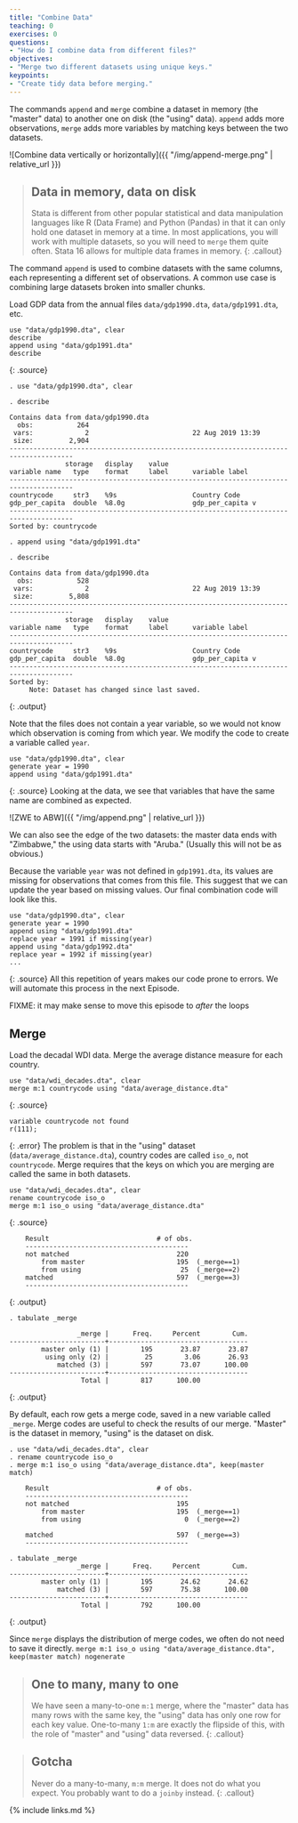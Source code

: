 ```yaml
---
title: "Combine Data"
teaching: 0
exercises: 0
questions:
- "How do I combine data from different files?"
objectives:
- "Merge two different datasets using unique keys."
keypoints:
- "Create tidy data before merging."
---
```


The commands `append` and `merge` combine a dataset in memory (the "master" data) to another one on disk (the "using" data). `append` adds more observations, `merge` adds more variables by matching keys between the two datasets.

![Combine data vertically or horizontally]({{ "/img/append-merge.png" | relative_url }}) 

> ## Data in memory, data on disk
> Stata is different from other popular statistical and data manipulation languages like R (Data Frame) and Python (Pandas) in that it can only hold one dataset in memory at a time. In most applications, you will work with multiple datasets, so you will need to `merge` them quite often. Stata 16 allows for multiple data frames in memory.
{: .callout}

The command `append` is used to combine datasets with the same columns, each representing a different set of observations. A common use case is combining large datasets broken into smaller chunks.

Load GDP data from the annual files `data/gdp1990.dta`, `data/gdp1991.dta`, etc.
```
use "data/gdp1990.dta", clear
describe
append using "data/gdp1991.dta"
describe
```
{: .source}

```
. use "data/gdp1990.dta", clear

. describe

Contains data from data/gdp1990.dta
  obs:           264                          
 vars:             2                          22 Aug 2019 13:39
 size:         2,904                          
--------------------------------------------------------------------------------------
              storage   display    value
variable name   type    format     label      variable label
--------------------------------------------------------------------------------------
countrycode     str3    %9s                   Country Code
gdp_per_capita  double  %8.0g                 gdp_per_capita v
--------------------------------------------------------------------------------------
Sorted by: countrycode

. append using "data/gdp1991.dta"

. describe

Contains data from data/gdp1990.dta
  obs:           528                          
 vars:             2                          22 Aug 2019 13:39
 size:         5,808                          
--------------------------------------------------------------------------------------
              storage   display    value
variable name   type    format     label      variable label
--------------------------------------------------------------------------------------
countrycode     str3    %9s                   Country Code
gdp_per_capita  double  %8.0g                 gdp_per_capita v
--------------------------------------------------------------------------------------
Sorted by: 
     Note: Dataset has changed since last saved.

```
{: .output}

Note that the files does not contain a year variable, so we would not know which observation is coming from which year. We modify the code to create a variable called `year`.
```
use "data/gdp1990.dta", clear
generate year = 1990
append using "data/gdp1991.dta"
```
{: .source}
Looking at the data, we see that variables that have the same name are combined as expected. 

![ZWE to ABW]({{ "/img/append.png" | relative_url }}) 

We can also see the edge of the two datasets: the master data ends with "Zimbabwe," the using data starts with "Aruba." (Usually this will not be as obvious.)

Because the variable `year` was not defined in `gdp1991.dta`, its values are missing for observations that comes from this file. This suggest that we can update the year based on missing values. Our final combination code will look like this.

```
use "data/gdp1990.dta", clear
generate year = 1990
append using "data/gdp1991.dta"
replace year = 1991 if missing(year)
append using "data/gdp1992.dta"
replace year = 1992 if missing(year)
...
```
{: .source}
All this repetition of years makes our code prone to errors. We will automate this process in the next Episode.

FIXME: it may make sense to move this episode to *after* the loops

## Merge
Load the decadal WDI data. Merge the average distance measure for each country. 

```
use "data/wdi_decades.dta", clear
merge m:1 countrycode using "data/average_distance.dta"
```
{: .source}
```
variable countrycode not found
r(111);
```
{: .error}
The problem is that in the "using" dataset (`data/average_distance.dta`), country codes are called `iso_o`, not `countrycode`. Merge requires that the keys on which you are merging are called the same in both datasets.
```
use "data/wdi_decades.dta", clear
rename countrycode iso_o
merge m:1 iso_o using "data/average_distance.dta"
```
{: .source}
```
    Result                           # of obs.
    -----------------------------------------
    not matched                           220
        from master                       195  (_merge==1)
        from using                         25  (_merge==2)
    matched                               597  (_merge==3)
    -----------------------------------------
```
{: .output}

```
. tabulate _merge

                 _merge |      Freq.     Percent        Cum.
------------------------+-----------------------------------
        master only (1) |        195       23.87       23.87
         using only (2) |         25        3.06       26.93
            matched (3) |        597       73.07      100.00
------------------------+-----------------------------------
                  Total |        817      100.00
```
{: .output}

By default, each row gets a merge code, saved in a new variable called `_merge`. Merge codes are useful to check the results of our merge. "Master" is the dataset in memory, "using" is the dataset on disk. 

```
. use "data/wdi_decades.dta", clear
. rename countrycode iso_o
. merge m:1 iso_o using "data/average_distance.dta", keep(master match)

    Result                           # of obs.
    -----------------------------------------
    not matched                           195
        from master                       195  (_merge==1)
        from using                          0  (_merge==2)

    matched                               597  (_merge==3)
    -----------------------------------------

. tabulate _merge
                 _merge |      Freq.     Percent        Cum.
------------------------+-----------------------------------
        master only (1) |        195       24.62       24.62
            matched (3) |        597       75.38      100.00
------------------------+-----------------------------------
                  Total |        792      100.00

```
{: .output}

Since `merge` displays the distribution of merge codes, we often do not need to save it directly. `merge m:1 iso_o using "data/average_distance.dta", keep(master match) nogenerate`

> ## One to many, many to one
> We have seen a many-to-one `m:1` merge, where the "master" data has many rows with the same key, the "using" data has only one row for each key value. One-to-many `1:m` are exactly the flipside of this, with the role of "master" and "using" data reversed. 
{: .callout}

> ## Gotcha
> Never do a many-to-many, `m:m` merge. It does not do what you expect. You probably want to do a `joinby` instead.
{: .callout}


{% include links.md %}
